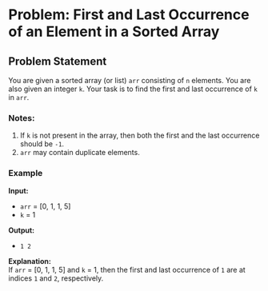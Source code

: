 # Problem: First and Last Occurrence of an Element in a Sorted Array

## Problem Statement

You are given a sorted array (or list) `arr` consisting of `n` elements. You are also given an integer `k`. Your task is to find the first and last occurrence of `k` in `arr`.

### Notes:

1. If `k` is not present in the array, then both the first and the last occurrence should be `-1`.
2. `arr` may contain duplicate elements.

### Example

**Input:**

- `arr` = [0, 1, 1, 5]
- `k` = 1

**Output:**

- `1 2`

**Explanation:**  
If `arr` = [0, 1, 1, 5] and `k` = 1, then the first and last occurrence of `1` are at indices `1` and `2`, respectively.
